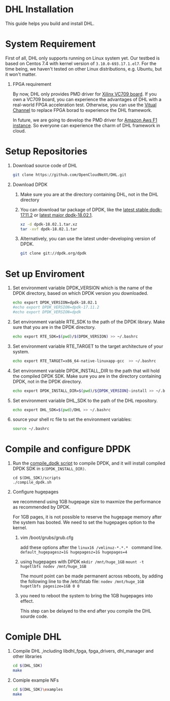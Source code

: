# DHL Installation

This guide helps you build and install DHL.

# System Requirement

First of all, DHL only supports running on Linux system yet. 
Our testbed is based on Centos 7.4 with kernel version of `3.10.0-693.17.1.el7`. 
For the time being, we haven't tested on other Linux distributions, e.g. Ubuntu, but it won't matter.

1. FPGA requirement  

	By now, DHL only provides PMD driver for [Xilinx VC709 board](https://www.xilinx.com/products/boards-and-kits/dk-v7-vc709-g.html). 
	If you own a VC709 board, you can experience the advantages of DHL with a real-world FPGA acceleration test. 
	Otherwise, you can use the [Vitual Channel](./Virtual_channel.md) to replace FPGA borad to experience the DHL framework.  
	
	In future, we are going to develop the PMD driver for [Amazon Aws F1 instance](https://aws.amazon.com/ec2/instance-types/f1/). 
	So everyone can experience the charm of DHL framework in cloud.
	

# Setup Repositories
1. Download source code of DHL
	```sh
	git clone https://github.com/OpenCloudNeXt/DHL.git
	```

2. Download DPDK
	1. Make sure you are at the directory containing DHL, not in the DHL directory
	
	2. You can download tar package of DPDK, like the [latest stable dpdk-17.11.2](https://fast.dpdk.org/rel/dpdk-17.11.2.tar.xz) or
	[latest major dpdk-18.02.1](https://fast.dpdk.org/rel/dpdk-18.02.1.tar.xz). 
		```sh
		xz -d dpdk-18.02.1.tar.xz
		tar -xvf dpdk-18.02.1.tar
		```
		
	3. Alternatively, you can use the latest under-developing version of DPDK.
		```sh
		git clone git://dpdk.org/dpdk
		```
	
# Set up Enviroment	
1. Set environment variable DPDK_VERSION which is the name of the DPDK directory, based on which DPDK version you downloaded.
	```sh
	echo export DPDK_VERSION=dpdk-18.02.1
	#echo export DPDK_VERSION=dpdk-17.11.2
	#echo export DPDK_VERSION=dpdk
	```

2. Set environment variable RTE_SDK to the path of the DPDK library.  Make sure that you are in the DPDK directory.
	```sh
	echo export RTE_SDK=$(pwd)/$(DPDK_VERSION) >> ~/.bashrc
	```

3. Set environment variable RTE_TARGET to the target architecture of your system.
	```sh
	echo export RTE_TARGET=x86_64-native-linuxapp-gcc  >> ~/.bashrc
	```

4. Set environment variable DPDK_INSTALL_DIR to the path that will hold the compiled DPDK SDK.
	Make sure you are in the directory containing DPDK, not in the DPDK directory.
	```sh
	echo export DPDK_INSTALL_DIR=$(pwd)/${DPDK_VERSION}-install >> ~/.bashrc

5. Set environment variable DHL_SDK to the path of the DHL repository.
	```sh
	echo export DHL_SDK=$(pwd)/DHL >> ~/.bashrc
	```

6. source your shell rc file to set the environment variables:
	```sh
	source ~/.bashrc
	```
	
# Compile and configure DPDK
1. Run the [compile_dpdk script](../scripts/compile_dpdk.sh) to compile DPDK,
	and it will install compiled DPDK SDK in `$(DPDK_INSTALL_DIR)`.
	```
	cd $(DHL_SDK)/scripts
	./compile_dpdk.sh
	```
	
2. Configure hugepages  

	we recommend using 1GB hugepage size to maxmize the performance as recommended by DPDK.

	For 1GB pages, it is not possible to reserve the hugepage memory after the system has booted.
	We need to set the hugepages option to the kernel.

	1. vim /boot/grubs/grub.cfg

		add these options after the `linux16 /vmlinuz-*.*.* ` command line.
		`default_hugepagesz=1G hugepagesz=1G hugepages=4`

	2. using hugepages with DPDK
		`mkdir /mnt/huge_1GB`
		`mount -t hugetlbfs nodev /mnt/huge_1GB`

		The mount point can be made permanent across reboots, by adding the following line to the /etc/fstab file:
		`nodev /mnt/huge_1GB hugetlbfs pagesize=1GB 0 0`
	
	3. you need to reboot the system to bring the 1GB hugepages into effect.
	
		This step can be delayed to the end after you compile the DHL sourde code.
	
# Comiple DHL
1. Compile DHL ,including libdhl_fpga, fpga_drivers, dhl_manager and other libraries
	```sh
	cd $(DHL_SDK)
	make
	```
	
2. Comiple example NFs
	```sh
	cd $(DHL_SDK)\examples
	make
	```